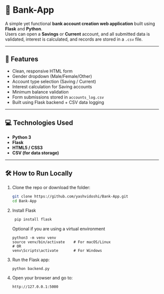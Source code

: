# 🏦 Bank-App

A simple yet functional **bank account creation web application** built using **Flask** and **Python**.  
Users can open a **Savings** or **Current** account, and all submitted data is validated, interest is calculated, and records are stored in a `.csv` file.

---

## 📌 Features

- Clean, responsive HTML form
- Gender dropdown (Male/Female/Other)
- Account type selection (Saving / Current)
- Interest calculation for Saving accounts
- Minimum balance validation
- Form submissions stored in `accounts_log.csv`
- Built using Flask backend + CSV data logging

---

## 💻 Technologies Used

- **Python 3**
- **Flask**
- **HTML5 / CSS3**
- **CSV (for data storage)**

---

## 🛠 How to Run Locally

1. Clone the repo or download the folder:
   ```bash
   git clone https://github.com/yashvidoshi/Bank-App.git
   cd Bank-App

2. Install Flask
   ```bash
    pip install flask
   ```
   Optional if you are using a virtual environment
    ```
    python3 -m venv venv
    source venv/bin/activate    # For macOS/Linux
    # OR
    venv\Scripts\activate       # For Windows
     ```
3. Run the Flask app:
   ```
   python backend.py
   ```
4. Open your browser and go to:
   ```
   http://127.0.0.1:5000
   ```


  

